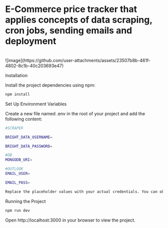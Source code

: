 # E-Commerce price tracker that applies concepts of data scraping, cron jobs, sending emails and deployment
<br/>
![image](https://github.com/user-attachments/assets/23507b8b-461f-4802-8c1b-40c203693e47)


Installation

Install the project dependencies using npm:
```bash
npm install
```

Set Up Environment Variables

Create a new file named .env in the root of your project and add the following content:
```bash
#SCRAPER

BRIGHT_DATA_USERNAME=

BRIGHT_DATA_PASSWORD=

#DB
MONGODB_URI=

#OUTLOOK
EMAIL_USER=

EMAIL_PASS=

Replace the placeholder values with your actual credentials. You can obtain these credentials by signing up on these specific websites from BrightData, MongoDB, and Node Mailer
```
Running the Project
```bash
npm run dev
```
Open http://localhost:3000 in your browser to view the project.
